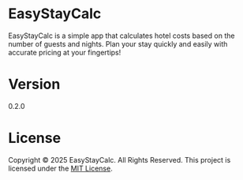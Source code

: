 # EasyStayCalc

EasyStayCalc is a simple app that calculates hotel costs based
on the number of guests and nights. Plan your stay quickly
and easily with accurate pricing at your fingertips!

# Version
0.2.0

# License
Copyright &copy; 2025 EasyStayCalc. All Rights Reserved. 
This project is licensed under the [MIT License](LICENSE.txt).